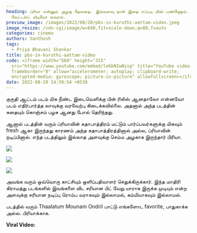 ```yaml
---
heading: ப்ரியா என்னும் அழகு தேவதை. இவ்வளவு நாள் இதை எப்படி மிஸ் பண்ணோம்.
  லேட்டஸ்ட் வீடியோ வைரல்.
preview_image: /images/2022/08/20/pbs-in-kuruthi-aattam-video.jpeg
image_resize: /cdn-cgi/image/w=640,fit=scale-down,q=80,f=auto
categories: cinema
authors: Santhosh
tags:
  - Priya Bhavani Shankar
title: pbs-in-kuruthi-aattam-video
code: <iframe width="560" height="315"
  src="https://www.youtube.com/embed/leGkNIwNisg" title="YouTube video player"
  frameborder="0" allow="accelerometer; autoplay; clipboard-write;
  encrypted-media; gyroscope; picture-in-picture" allowfullscreen></iframe>
date: 2022-08-20 14:59:54 +0530
---
```

குருதி ஆட்டம் படம் மிக நீண்ட இடைவெளிக்கு பின் ரிலீஸ் ஆனதாலோ என்னவோ படம் எதிர்பார்த்த லாவுக்கு வரவேற்பு கிடைக்கவில்லை. அதனால் அந்த படத்தின் கதையும் கொஞ்சம் பழசு ஆனது போல் தெரிந்தது.

ஆனால் படத்தின் வரும் ப்ரியாவின் கதாபாத்திரம் மட்டும் பார்ப்பவர்களுக்கு மிகவும் fresh ஆகா இருந்தது காரணம் அந்த கதாபாத்திரத்தினால் அல்ல, ப்ரியாவின் நடிப்பினால். எந்த படத்திலும் இல்லாத அளவுக்கு செம்ம அழகாக இருந்தார் பிரியா.

![](/images/2022/08/20/pbs-in-kuruthi-aattam.jpeg)

![](/images/2022/08/20/pbs-in-kuruthi-aattam-1.jpeg)

![](/images/2022/08/20/pbs-in-kuruthi-aattam-2.jpeg)

அவங்க வரும் ஒவ்வொரு காட்சியும் ஒளிப்பதிவாளர் செதுக்கிருக்கார். இந்த மாதிரி கிராமத்து படங்களில் இவங்களை விட சரியான பிட் வேறு யாராக இருக்க முடியும் என்ற அளவுக்கு சரியான நடிப்பு ரொம்ப வராகவும் இல்லாமல், கம்மியாகவும் இல்லாமல்.

படத்தில் வரும் Thaalatum Mounam Ondril பாட்டு எங்களோட favorite, பாதுகாக்க அல்ல. பிரியாக்காக.

**Viral Video:**